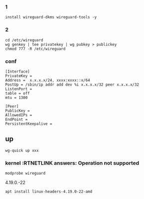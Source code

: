 ### 1
```
install wireguard-dkms wireguard-tools -y
```
### 2
```
cd /etc/wireguard  
wg genkey | tee privatekey | wg pubkey > publickey   
chmod 777 -R /etc/wireguard  
```
### conf
```
[Interface]  
PrivateKey =  
Address =  x.x.x.x/24, xxxx:xxxx::x/64
PostUp = /sbin/ip addr add dev %i x.x.x.x/32 peer x.x.x.x/32
ListenPort =  
table = off
mtu = 1300
​
[Peer]
PublicKey =  
AllowedIPs =  
EndPoint =  
PersistentKeepalive =  
```
## up
```
wg-quick up xxx
```
### kernel :RTNETLINK answers: Operation not supported 
```
modprobe wireguard
```
4.19.0.-22  
```
apt install linux-headers-4.19.0-22-amd 
```

